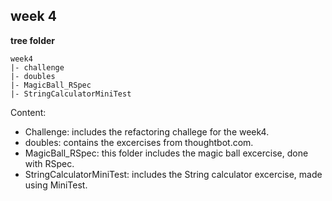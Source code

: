 ## week 4

**tree folder**
```
week4
|- challenge
|- doubles
|- MagicBall_RSpec
|- StringCalculatorMiniTest
```

Content:
- Challenge: includes the refactoring challege for the week4.
- doubles: contains the excercises from thoughtbot.com.
- MagicBall_RSpec: this folder includes the magic ball excercise, done with RSpec.
- StringCalculatorMiniTest: includes the String calculator excercise, made using MiniTest.

